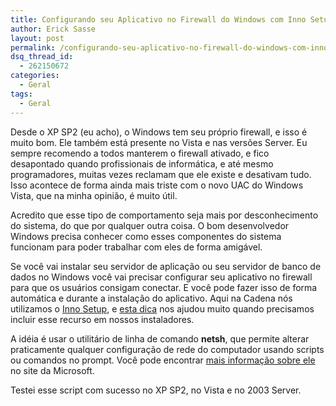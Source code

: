 ```yaml
---
title: Configurando seu Aplicativo no Firewall do Windows com Inno Setup
author: Erick Sasse
layout: post
permalink: /configurando-seu-aplicativo-no-firewall-do-windows-com-inno-setup/
dsq_thread_id:
  - 262150672
categories:
  - Geral
tags:
  - Geral
---
```

Desde o XP SP2 (eu acho), o Windows tem seu próprio firewall, e isso é muito bom. Ele também está presente no Vista e nas versões Server. Eu sempre recomendo a todos manterem o firewall ativado, e fico desapontado quando profissionais de informática, e até mesmo programadores, muitas vezes reclamam que ele existe e desativam tudo. Isso acontece de forma ainda mais triste com o novo UAC do Windows Vista, que na minha opinião, é muito útil.

Acredito que esse tipo de comportamento seja mais por desconhecimento do sistema, do que por qualquer outra coisa. O bom desenvolvedor Windows precisa conhecer como esses componentes do sistema funcionam para poder trabalhar com eles de forma amigável.

Se você vai instalar seu servidor de aplicação ou seu servidor de banco de dados no Windows você vai precisar configurar seu aplicativo no firewall para que os usuários consigam conectar. E você pode fazer isso de forma automática e durante a instalação do aplicativo. Aqui na Cadena nós utilizamos o [Inno Setup][1], e [esta dica][2] nos ajudou muito quando precisamos incluir esse recurso em nossos instaladores.

A idéia é usar o utilitário de linha de comando **netsh**, que permite alterar praticamente qualquer configuração de rede do computador usando scripts ou comandos no prompt. Você pode encontrar [mais informação sobre ele][3] no site da Microsoft.

Testei esse script com sucesso no XP SP2, no Vista e no 2003 Server.

 [1]: http://www.jrsoftware.org/
 [2]: http://news.jrsoftware.org/news/innosetup/msg58347.html
 [3]: http://www.google.com/search?hl=pt-BR&#038;q=site%3Amicrosoft.com+netsh&#038;btnG=Pesquisa+Google&#038;lr=